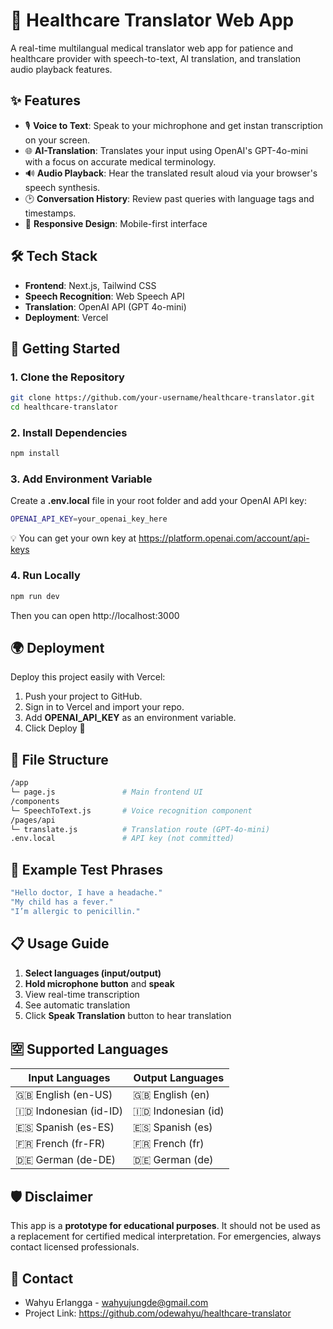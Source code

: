 # 🏥 Healthcare Translator Web App 

A real-time multilangual medical translator web app for patience and healthcare provider with speech-to-text, AI translation, and translation audio playback features. 

## ✨ Features 

- 🎙️ **Voice to Text**: Speak to your michrophone and get instan transcription on your screen.
- 🌐 **AI-Translation**: Translates your input using OpenAI's GPT-4o-mini with a focus on accurate medical terminology.
- 🔊 **Audio Playback**: Hear the translated result aloud via your browser's speech synthesis.
- 🕑 **Conversation History**: Review past queries with language tags and timestamps.
- 📱 **Responsive Design**: Mobile-first interface

## 🛠 Tech Stack 

- **Frontend**: Next.js, Tailwind CSS
- **Speech Recognition**: Web Speech API
- **Translation**: OpenAI API (GPT 4o-mini)
- **Deployment**: Vercel

## 🚀 Getting Started

### 1. Clone the Repository

```bash
git clone https://github.com/your-username/healthcare-translator.git
cd healthcare-translator
```

### 2. Install Dependencies
```bash
npm install
```

### 3. Add Environment Variable
Create a **.env.local** file in your root folder and add your OpenAI API key:
```bash
OPENAI_API_KEY=your_openai_key_here
```
💡 You can get your own key at https://platform.openai.com/account/api-keys

### 4. Run Locally
```bash
npm run dev
```
Then you can open http://localhost:3000

## 🌍 Deployment 

Deploy this project easily with Vercel:
1. Push your project to GitHub.
2. Sign in to Vercel and import your repo.
3. Add **OPENAI_API_KEY** as an environment variable.
4. Click Deploy 🎉

## 📄 File Structure
```bash
/app
└─ page.js               # Main frontend UI
/components
└─ SpeechToText.js       # Voice recognition component
/pages/api
└─ translate.js          # Translation route (GPT-4o-mini)
.env.local               # API key (not committed)
```

## 🧪 Example Test Phrases
```bash
"Hello doctor, I have a headache."
"My child has a fever."
"I’m allergic to penicillin."
```
## 📋 Usage Guide

1. **Select languages (input/output)**
2. **Hold microphone button** and **speak**
3. View real-time transcription
4. See automatic translation
5. Click **Speak Translation** button to hear translation

## 🈳 Supported Languages

**Input Languages** | **Output Languages**
--------------------|---------------------
🇬🇧 English (en-US)	| 🇬🇧 English (en)
🇮🇩 Indonesian (id-ID) | 🇮🇩 Indonesian (id)
🇪🇸 Spanish (es-ES) | 🇪🇸 Spanish (es)
🇫🇷 French (fr-FR) | 🇫🇷 French (fr)
🇩🇪 German (de-DE) | 🇩🇪 German (de)

## 🛡️ Disclaimer
This app is a **prototype for educational purposes**. It should not be used as a replacement for certified medical interpretation. For emergencies, always contact licensed professionals.

## 📧 Contact
- Wahyu Erlangga - wahyujungde@gmail.com
- Project Link: https://github.com/odewahyu/healthcare-translator


